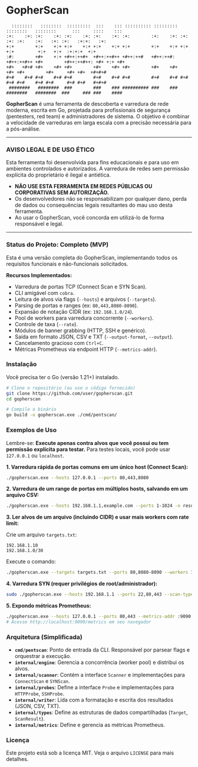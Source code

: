 # GopherScan

```
  ::::::::   ::::::::  :::::::::  :::    ::: :::::::::: :::::::::   ::::::::   ::::::::      :::     ::::    ::: 
:+:    :+: :+:    :+: :+:    :+: :+:    :+: :+:        :+:    :+: :+:    :+: :+:    :+:   :+: :+:   :+:+:   :+: 
+:+        +:+    +:+ +:+    +:+ +:+    +:+ +:+        +:+    +:+ +:+        +:+         +:+   +:+  :+:+:+  +:+ 
:#:        +#+    +:+ +#++:++#+  +#++:++#++ +#++:++#   +#++:++#:  +#++:++#++ +#+        +#++:++#++: +#+ +:+ +#+ 
+#+   +#+# +#+    +#+ +#+        +#+    +#+ +#+        +#+    +#+        +#+ +#+        +#+     +#+ +#+  +#+#+# 
#+#    #+# #+#    #+# #+#        #+#    #+# #+#        #+#    #+# #+#    #+# #+#    #+# #+#     #+# #+#   #+#+# 
 ########   ########  ###        ###    ### ########## ###    ###  ########   ########  ###     ### ###    #### 

```

**GopherScan** é uma ferramenta de descoberta e varredura de rede moderna, escrita em Go, projetada para profissionais de segurança (pentesters, red team) e administradores de sistema. O objetivo é combinar a velocidade de varreduras em larga escala com a precisão necessária para a pós-análise.

---

### **AVISO LEGAL E DE USO ÉTICO**

Esta ferramenta foi desenvolvida para fins educacionais e para uso em ambientes controlados e autorizados. A varredura de redes sem permissão explícita do proprietário é ilegal e antiética.

- **NÃO USE ESTA FERRAMENTA EM REDES PÚBLICAS OU CORPORATIVAS SEM AUTORIZAÇÃO.**
- Os desenvolvedores não se responsabilizam por qualquer dano, perda de dados ou consequências legais resultantes do mau uso desta ferramenta.
- Ao usar o GopherScan, você concorda em utilizá-lo de forma responsável e legal.

---

### Status do Projeto: Completo (MVP)

Esta é uma versão completa do GopherScan, implementando todos os requisitos funcionais e não-funcionais solicitados.

**Recursos Implementados:**

- Varredura de portas TCP (Connect Scan e SYN Scan).
- CLI amigável com `cobra`.
- Leitura de alvos via flags (`--hosts`) e arquivos (`--targets`).
- Parsing de portas e ranges (ex: `80,443,8080-8090`).
- Expansão de notação CIDR (ex: `192.168.1.0/24`).
- Pool de workers para varredura concorrente (`--workers`).
- Controle de taxa (`--rate`).
- Módulos de banner grabbing (HTTP, SSH e genérico).
- Saída em formato JSON, CSV e TXT (`--output-format`, `--output`).
- Cancelamento gracioso com `Ctrl+C`.
- Métricas Prometheus via endpoint HTTP (`--metrics-addr`).

### Instalação

Você precisa ter o Go (versão 1.21+) instalado.

```bash
# Clone o repositório (ou use o código fornecido)
git clone https://github.com/user/gopherscan.git
cd gopherscan

# Compile o binário
go build -o gopherscan.exe ./cmd/pentscan/
```

### Exemplos de Uso

Lembre-se: **Execute apenas contra alvos que você possui ou tem permissão explícita para testar.** Para testes locais, você pode usar `127.0.0.1` ou `localhost`.

**1. Varredura rápida de portas comuns em um único host (Connect Scan):**

```bash
./gopherscan.exe --hosts 127.0.0.1 --ports 80,443,8080
```

**2. Varredura de um range de portas em múltiplos hosts, salvando em um arquivo CSV:**

```bash
./gopherscan.exe --hosts 192.168.1.1,example.com --ports 1-1024 -o results.csv --output-format csv
```

**3. Ler alvos de um arquivo (incluindo CIDR) e usar mais workers com rate limit:**

Crie um arquivo `targets.txt`:
```
192.168.1.10
192.168.1.0/30
```

Execute o comando:
```bash
./gopherscan.exe --targets targets.txt --ports 80,8080-8090 --workers 100 --rate 500
```

**4. Varredura SYN (requer privilégios de root/administrador):**

```bash
sudo ./gopherscan.exe --hosts 192.168.1.1 --ports 22,80,443 --scan-type syn
```

**5. Expondo métricas Prometheus:**

```bash
./gopherscan.exe --hosts 127.0.0.1 --ports 80,443 --metrics-addr :9090
# Acesse http://localhost:9090/metrics em seu navegador
```

### Arquitetura (Simplificada)

- **`cmd/pentscan`**: Ponto de entrada da CLI. Responsável por parsear flags e orquestrar a execução.
- **`internal/engine`**: Gerencia a concorrência (worker pool) e distribui os alvos.
- **`internal/scanner`**: Contém a interface `Scanner` e implementações para `ConnectScan` e `SYNScan`.
- **`internal/probes`**: Define a interface `Probe` e implementações para `HTTPProbe`, `SSHProbe`.
- **`internal/writer`**: Lida com a formatação e escrita dos resultados (JSON, CSV, TXT).
- **`internal/types`**: Define as estruturas de dados compartilhadas (`Target`, `ScanResult`).
- **`internal/metrics`**: Define e gerencia as métricas Prometheus.

### Licença

Este projeto está sob a licença MIT. Veja o arquivo `LICENSE` para mais detalhes.